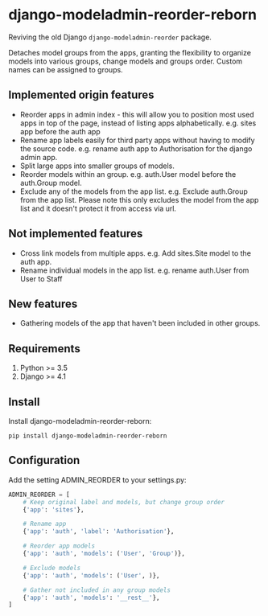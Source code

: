 # django-modeladmin-reorder-reborn

Reviving the old Django `django-modeladmin-reorder` package.

Detaches model groups from the apps, granting the flexibility to organize models
into various groups, change models and groups order. 
Custom names can be assigned to groups.

## Implemented origin features

* Reorder apps in admin index - this will allow you to position most used apps in top of the page, instead of listing apps alphabetically. e.g. sites app before the auth app
* Rename app labels easily for third party apps without having to modify the source code. e.g. rename auth app to Authorisation for the django admin app.
* Split large apps into smaller groups of models.
* Reorder models within an group. e.g. auth.User model before the auth.Group model.
* Exclude any of the models from the app list. e.g. Exclude auth.Group from the app list. Please note this only excludes the model from the app list and it doesn't protect it from access via url.

## Not implemented features

* Cross link models from multiple apps. e.g. Add sites.Site model to the auth app.
* Rename individual models in the app list. e.g. rename auth.User from User to Staff

## New features

* Gathering models of the app that haven't been included in other groups.

## Requirements

1. Python >= 3.5
2. Django >= 4.1

## Install

Install django-modeladmin-reorder-reborn:

`pip install django-modeladmin-reorder-reborn`

## Configuration

Add the setting ADMIN_REORDER to your settings.py:

```python
ADMIN_REORDER = [
    # Keep original label and models, but change group order
    {'app': 'sites'},

    # Rename app
    {'app': 'auth', 'label': 'Authorisation'},

    # Reorder app models
    {'app': 'auth', 'models': ('User', 'Group')},

    # Exclude models
    {'app': 'auth', 'models': ('User', )},

    # Gather not included in any group models
    {'app': 'auth', 'models': '__rest__'}, 
]
```
